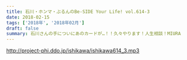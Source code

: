 ```yaml
---
title: 石川・ホンマ・ぶるんのBe-SIDE Your Life! vol.614-3
date: 2018-02-15
tags: ['2018年', '2018年02月']
draft: false
summary: 石川さんの手についにあのカードが…！！久々やります！人生相談！MIURA
---
```


http://project-phi.ddo.jp/ishikawa/ishikawa614_3.mp3
